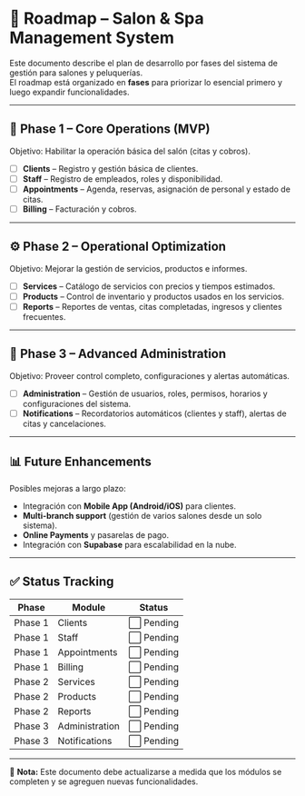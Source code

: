 # 📌 Roadmap – Salon & Spa Management System

Este documento describe el plan de desarrollo por fases del sistema de gestión para salones y peluquerías.  
El roadmap está organizado en **fases** para priorizar lo esencial primero y luego expandir funcionalidades.  

---

## 🚀 Phase 1 – Core Operations (MVP)
Objetivo: Habilitar la operación básica del salón (citas y cobros).

- [ ] **Clients** – Registro y gestión básica de clientes.  
- [ ] **Staff** – Registro de empleados, roles y disponibilidad.  
- [ ] **Appointments** – Agenda, reservas, asignación de personal y estado de citas.  
- [ ] **Billing** – Facturación y cobros.  

---

## ⚙️ Phase 2 – Operational Optimization
Objetivo: Mejorar la gestión de servicios, productos e informes.

- [ ] **Services** – Catálogo de servicios con precios y tiempos estimados.  
- [ ] **Products** – Control de inventario y productos usados en los servicios.  
- [ ] **Reports** – Reportes de ventas, citas completadas, ingresos y clientes frecuentes.  

---

## 🏢 Phase 3 – Advanced Administration
Objetivo: Proveer control completo, configuraciones y alertas automáticas.

- [ ] **Administration** – Gestión de usuarios, roles, permisos, horarios y configuraciones del sistema.  
- [ ] **Notifications** – Recordatorios automáticos (clientes y staff), alertas de citas y cancelaciones.  

---

## 📊 Future Enhancements
Posibles mejoras a largo plazo:  
- Integración con **Mobile App (Android/iOS)** para clientes.  
- **Multi-branch support** (gestión de varios salones desde un solo sistema).  
- **Online Payments** y pasarelas de pago.  
- Integración con **Supabase** para escalabilidad en la nube.  

---

## ✅ Status Tracking
| Phase   | Module         | Status  |
|---------|---------------|---------|
| Phase 1 | Clients       | ⬜ Pending |
| Phase 1 | Staff         | ⬜ Pending |
| Phase 1 | Appointments  | ⬜ Pending |
| Phase 1 | Billing       | ⬜ Pending |
| Phase 2 | Services      | ⬜ Pending |
| Phase 2 | Products      | ⬜ Pending |
| Phase 2 | Reports       | ⬜ Pending |
| Phase 3 | Administration| ⬜ Pending |
| Phase 3 | Notifications | ⬜ Pending |

---

📍 **Nota:** Este documento debe actualizarse a medida que los módulos se completen y se agreguen nuevas funcionalidades.
